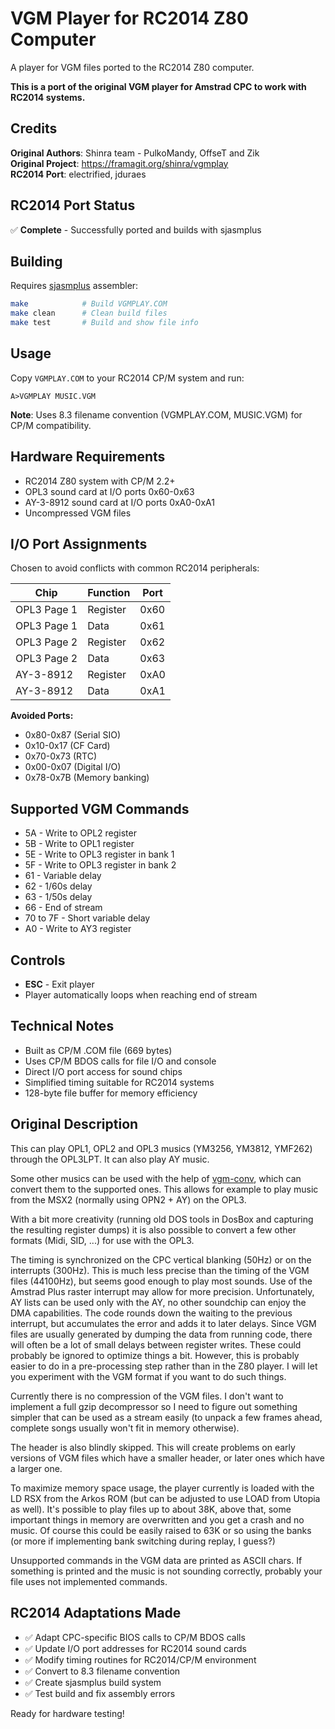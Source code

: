 # VGM Player for RC2014 Z80 Computer

A player for VGM files ported to the RC2014 Z80 computer.

**This is a port of the original VGM player for Amstrad CPC to work with RC2014 systems.**

## Credits

**Original Authors**: Shinra team - PulkoMandy, OffseT and Zik  
**Original Project**: https://framagit.org/shinra/vgmplay  
**RC2014 Port**: electrified, jduraes

## RC2014 Port Status

✅ **Complete** - Successfully ported and builds with sjasmplus

## Building

Requires [sjasmplus](https://github.com/z00m128/sjasmplus) assembler:

```bash
make            # Build VGMPLAY.COM
make clean      # Clean build files
make test       # Build and show file info
```

## Usage

Copy `VGMPLAY.COM` to your RC2014 CP/M system and run:

```
A>VGMPLAY MUSIC.VGM
```

**Note**: Uses 8.3 filename convention (VGMPLAY.COM, MUSIC.VGM) for CP/M compatibility.

## Hardware Requirements

- RC2014 Z80 system with CP/M 2.2+
- OPL3 sound card at I/O ports 0x60-0x63
- AY-3-8912 sound card at I/O ports 0xA0-0xA1
- Uncompressed VGM files

## I/O Port Assignments

Chosen to avoid conflicts with common RC2014 peripherals:

| Chip | Function | Port |
|------|----------|------|
| OPL3 Page 1 | Register | 0x60 |
| OPL3 Page 1 | Data | 0x61 |
| OPL3 Page 2 | Register | 0x62 |
| OPL3 Page 2 | Data | 0x63 |
| AY-3-8912 | Register | 0xA0 |
| AY-3-8912 | Data | 0xA1 |

**Avoided Ports:**
- 0x80-0x87 (Serial SIO)
- 0x10-0x17 (CF Card)  
- 0x70-0x73 (RTC)
- 0x00-0x07 (Digital I/O)
- 0x78-0x7B (Memory banking)

## Supported VGM Commands

- 5A - Write to OPL2 register
- 5B - Write to OPL1 register
- 5E - Write to OPL3 register in bank 1
- 5F - Write to OPL3 register in bank 2
- 61 - Variable delay
- 62 - 1/60s delay
- 63 - 1/50s delay
- 66 - End of stream
- 70 to 7F - Short variable delay
- A0 - Write to AY3 register

## Controls

- **ESC** - Exit player
- Player automatically loops when reaching end of stream

## Technical Notes

- Built as CP/M .COM file (669 bytes)
- Uses CP/M BDOS calls for file I/O and console
- Direct I/O port access for sound chips
- Simplified timing suitable for RC2014 systems
- 128-byte file buffer for memory efficiency

## Original Description

This can play OPL1, OPL2 and OPL3 musics (YM3256, YM3812, YMF262) through the
OPL3LPT. It can also play AY music.

Some other musics can be used with the help of [vgm-conv](https://github.com/digital-sound-antiques/vgm-conv),
which can convert them to the supported ones. This allows for example to play
music from the MSX2 (normally using OPN2 + AY) on the OPL3.

With a bit more creativity (running old DOS tools in DosBox and capturing the
resulting register dumps) it is also possible to convert a few other formats
(Midi, SID, ...) for use with the OPL3.

The timing is synchronized on the CPC vertical blanking (50Hz) or on the interrupts
(300Hz). This is much less precise than the timing of the VGM files (44100Hz),
but seems good enough to play most sounds. Use of the Amstrad Plus raster interrupt
may allow for more precision. Unfortunately, AY lists can be used only with the
AY, no other soundchip can enjoy the DMA capabilities. The code rounds down the
waiting to the previous interrupt, but accumulates the error and adds it to later
delays. Since VGM files are usually generated by dumping the data from running
code, there will often be a lot of small delays between register writes. These
could probably be ignored to optimize things a bit. However, this is probably
easier to do in a pre-processing step rather than in the Z80 player. I will let
you experiment with the VGM format if you want to do such things.

Currently there is no compression of the VGM files. I don't want to implement a
full gzip decompressor so I need to figure out something simpler that can be
used as a stream easily (to unpack a few frames ahead, complete songs usually won't
fit in memory otherwise).

The header is also blindly skipped. This will create problems on early versions
of VGM files which have a smaller header, or later ones which have a larger one.

To maximize memory space usage, the player currently is loaded with the LD RSX
from the Arkos ROM (but can be adjusted to use LOAD from Utopia as well). It's
possible to play files up to about 38K, above that, some important things in
memory are overwritten and you get a crash and no music. Of course this could be
easily raised to 63K or so using the banks (or more if implementing bank switching
during replay, I guess?)

Unsupported commands in the VGM data are printed as ASCII chars. If something
is printed and the music is not sounding correctly, probably your file uses
not implemented commands.

## RC2014 Adaptations Made

- ✅ Adapt CPC-specific BIOS calls to CP/M BDOS calls
- ✅ Update I/O port addresses for RC2014 sound cards
- ✅ Modify timing routines for RC2014/CP/M environment
- ✅ Convert to 8.3 filename convention
- ✅ Create sjasmplus build system
- ✅ Test build and fix assembly errors

Ready for hardware testing!
